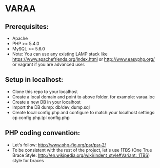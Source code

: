 VARAA
=====

Prerequisites:
-------------
- Apache
- PHP >= 5.4.0
- MySQL >= 5.6.0
- Note: You can use any existing LAMP stack like https://www.apachefriends.org/index.html or http://www.easyphp.org/ or vagrant if you are advanced user.


Setup in localhost:
-------------------
- Clone this repo to your localhost
- Create a local domain and point to above folder, for example: varaa.loc
- Create a new DB in your localhost
- Import the DB dump: db/dev_dump.sql
- Create local config.php and configure to match your localhost settings: cp config.php.tpl config.php


PHP coding convention:
----------------------
- Let's follow: http://www.php-fig.org/psr/psr-2/
- To be consistent with the rest of the project, let's use 1TBS (One True Brace Style: http://en.wikipedia.org/wiki/Indent_style#Variant:_1TBS) style for braces